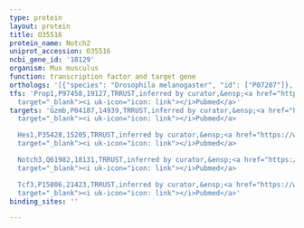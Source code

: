 ```yaml
---
type: protein
layout: protein
title: O35516
protein_name: Notch2
uniprot_accession: O35516
ncbi_gene_id: '18129'
organism: Mus musculus
function: transcription factor and target gene
orthologs: '[{"species": "Drosophila melanogaster", "id": ["P07207"]}, {"species": "Homo sapiens", "id": ["Q04721"]}, {"species": "Rattus norvegicus", "id": ["G3V8G9"]}]'
tfs: 'Prop1,P97458,19127,TRRUST,inferred by curator,&ensp;<a href="https://www.ncbi.nlm.nih.gov/pubmed/?term=14732396%5Buid%5D+OR+29087512%5Buid%5D"
  target="_blank"><i uk-icon="icon: link"></i>Pubmed</a>'
targets: 'Gzmb,P04187,14939,TRRUST,inferred by curator,&ensp;<a href="https://www.ncbi.nlm.nih.gov/pubmed/?term=18724371%5Buid%5D+OR+29087512%5Buid%5D"
  target="_blank"><i uk-icon="icon: link"></i>Pubmed</a>

  Hes1,P35428,15205,TRRUST,inferred by curator,&ensp;<a href="https://www.ncbi.nlm.nih.gov/pubmed/?term=23267012%5Buid%5D+OR+29087512%5Buid%5D"
  target="_blank"><i uk-icon="icon: link"></i>Pubmed</a>

  Notch3,Q61982,18131,TRRUST,inferred by curator,&ensp;<a href="https://www.ncbi.nlm.nih.gov/pubmed/?term=18155189%5Buid%5D+OR+29087512%5Buid%5D"
  target="_blank"><i uk-icon="icon: link"></i>Pubmed</a>

  Tcf3,P15806,21423,TRRUST,inferred by curator,&ensp;<a href="https://www.ncbi.nlm.nih.gov/pubmed/?term=9528794%5Buid%5D+OR+29087512%5Buid%5D"
  target="_blank"><i uk-icon="icon: link"></i>Pubmed</a>'
binding_sites: ''

---
```

